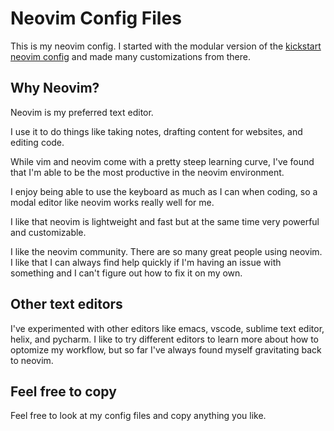 # Neovim Config Files

This is my neovim config.  I started with the modular version of the [kickstart neovim config](https://github.com/dam9000/kickstart-modular.nvim) and made many customizations from there.  

## Why Neovim?

Neovim is my preferred text editor.

I use it to do things like taking notes, drafting content for websites, and editing code.

While vim and neovim come with a pretty steep learning curve, I've found that I'm able to be the most productive in the neovim environment.  

I enjoy being able to use the keyboard as much as I can when coding, so a modal editor like neovim works really well for me.

I like that neovim is lightweight and fast but at the same time very powerful and customizable.

I like the neovim community.  There are so many great people using neovim.  I like that I can always find help quickly if I'm having an issue with something and I can't figure out how to fix it on my own.

## Other text editors

I've experimented with other editors like emacs, vscode, sublime text editor, helix, and pycharm.  I like to try different editors to learn more about how to optomize my workflow, but so far I've always found myself gravitating back to neovim.

## Feel free to copy

Feel free to look at my config files and copy anything you like.
